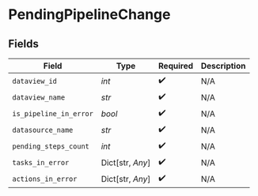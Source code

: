 # PendingPipelineChange


## Fields

| Field                  | Type                   | Required               | Description            |
| ---------------------- | ---------------------- | ---------------------- | ---------------------- |
| `dataview_id`          | *int*                  | :heavy_check_mark:     | N/A                    |
| `dataview_name`        | *str*                  | :heavy_check_mark:     | N/A                    |
| `is_pipeline_in_error` | *bool*                 | :heavy_check_mark:     | N/A                    |
| `datasource_name`      | *str*                  | :heavy_check_mark:     | N/A                    |
| `pending_steps_count`  | *int*                  | :heavy_check_mark:     | N/A                    |
| `tasks_in_error`       | Dict[str, *Any*]       | :heavy_check_mark:     | N/A                    |
| `actions_in_error`     | Dict[str, *Any*]       | :heavy_check_mark:     | N/A                    |